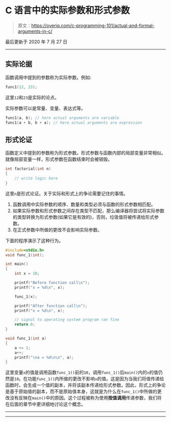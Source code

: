 # C 语言中的实际参数和形式参数

> 原文：<https://overiq.com/c-programming-101/actual-and-formal-arguments-in-c/>

最后更新于 2020 年 7 月 27 日

* * *

## 实际论据

函数调用中提到的参数称为实际参数。例如:

```c
func1(12, 23);

```

这里`12`和`23`是实际的论点。

实际参数可以是常量、变量、表达式等。

```c
func1(a, b); // here actual arguments are variable
func1(a + b, b + a); // here actual arguments are expression

```

## 形式论证

函数定义中提到的参数称为形式参数。形式参数与函数内部的局部变量非常相似。就像局部变量一样，形式参数在函数结束时会被销毁。

```c
int factorial(int n)
{
    // write logic here
}

```

这里`n`是形式论证。关于实际和形式上的争论需要记住的事情。

1.  函数调用中实际参数的顺序、数量和类型必须与函数的形式参数相匹配。
2.  如果实际参数和形式参数之间存在类型不匹配，那么编译器将尝试将实际参数的类型转换为形式参数(如果它是有效的)，否则，垃圾值将被传递给形式参数。
3.  在正式参数中所做的更改不会影响实际参数。

下面的程序演示了这种行为。

```c
#include<stdio.h>
void func_1(int);

int main()
{
    int x = 10;

    printf("Before function call\n");
    printf("x = %d\n", x);

    func_1(x);

    printf("After function call\n");
    printf("x = %d\n", x);

    // signal to operating system program ran fine
    return 0;
}

void func_1(int a)
{
    a += 1;
    a++;
    printf("\na = %d\n\n", a);
}

```

这里变量`x`的值是调用函数`func_1()`前的`10`，调用`func_1()`后`main()`内的`x`的值仍然是`10`。在功能`func_1()`内所做的更改不影响`x`的值。这是因为当我们将值传递给函数时，会生成一个值的副本，并将该副本传递给形式参数。因此，形式上的争论是基于原始值的副本，而不是原始值本身，这就是为什么在`func_1()`中所做的更改没有反映在`main()`中的原因。这个过程被称为使用**按值调用**传递参数，我们将在后面的章节中更详细地讨论这个概念。

* * *

* * *
